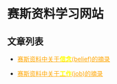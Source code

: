 # 赛斯资料学习网站

## 文章列表



 - <a style="color:orange" href="belief.html">赛斯资料中关于<b style="color:yellow">信念</b>(belief)的摘录</a>


 - <a style="color:orange" href="job.html">赛斯资料中关于<b style="color:yellow">工作</b>(job)的摘录</a>